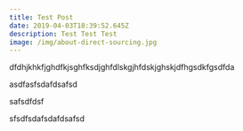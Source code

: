 ```yaml
---
title: Test Post
date: 2019-04-03T18:39:52.645Z
description: Test Test Test
image: /img/about-direct-sourcing.jpg
---
```

dfdhjkhkfjghdfkjsghfksdjghfdlskgjhfdskjghskjdfhgsdkfgsdfda

asdfasfsdafdsafsd

safsdfdsf

sfsdfsdafsdafdsafsd
